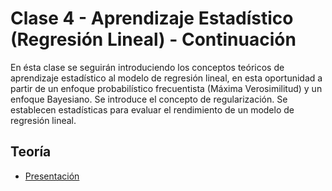 # Clase 4 - Aprendizaje Estadístico (Regresión Lineal) - Continuación
En ésta clase se seguirán introduciendo los conceptos teóricos de aprendizaje
estadístico al modelo de regresión lineal, en esta oportunidad a partir de un
enfoque probabilístico frecuentista (Máxima Verosimilitud) y un enfoque Bayesiano.
Se introduce el concepto de regularización. Se establecen estadísticas para 
evaluar el rendimiento de un modelo de regresión lineal.

## Teoría
* [Presentación](presentaciones/clase_4.pdf)

